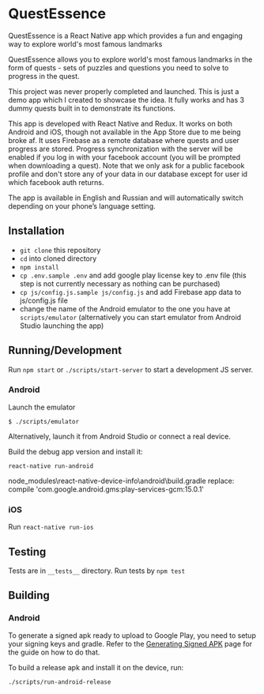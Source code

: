 # QuestEssence
QuestEssence is a React Native app which provides a fun and engaging way to explore world's most famous landmarks

QuestEssence allows you to explore world's most famous landmarks in the form of quests - sets of puzzles and
questions you need to solve to progress in the quest.

This project was never properly completed and launched. This is just a demo app which I created to showcase the idea.
It fully works and has 3 dummy quests built in to demonstrate its functions.

This app is developed with React Native and Redux. It works on both Android and iOS, though not available
in the App Store due to me being broke af. It uses Firebase as a remote database where quests and user
progress are stored. Progress synchronization with the server will be enabled if you log in with your 
facebook account (you will be prompted when downloading a quest). Note that we only ask for a public 
facebook profile and don't store any of your data in our database except for user id which facebook auth returns.

The app is available in English and Russian and will automatically switch depending on your phone’s language setting.

## Installation

* `git clone` this repository
* `cd` into cloned directory
* `npm install`
* `cp .env.sample .env` and add google play license key to .env file (this step is not currently necessary as nothing can be purchased)
* `cp js/config.js.sample js/config.js` and add Firebase app data to js/config.js file
* change the name of the Android emulator to the one you have at `scripts/emulator` (alternatively you can start emulator from Android Studio launching the app)

## Running/Development

Run `npm start` or `./scripts/start-server` to start a development JS server.

### Android

Launch the emulator

```
$ ./scripts/emulator
```

Alternatively, launch it from Android Studio or connect a real device.

Build the debug app version and install it:

```
react-native run-android
```


node_modules\react-native-device-info\android\build.gradle
replace: 
    compile 'com.google.android.gms:play-services-gcm:15.0.1'

### iOS

Run `react-native run-ios`

## Testing

Tests are in `__tests__` directory. Run tests by `npm test`

## Building

### Android

To generate a signed apk ready to upload to Google Play, you need to setup your signing keys and gradle. Refer to the [Generating Signed APK](https://facebook.github.io/react-native/docs/signed-apk-android.html) page for the guide on how to do that.

To build a release apk and install it on the device, run:

```
./scripts/run-android-release
```

